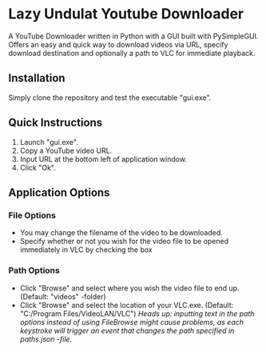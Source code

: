 # Lazy Undulat Youtube Downloader
A YouTube Downloader written in Python with a GUI built with PySimpleGUI. Offers an easy and quick way to download videos via URL, specify download destination and optionally a path to VLC for immediate playback.

## Installation
Simply clone the repository and test the executable "gui.exe".

## Quick Instructions
1. Launch "gui.exe".
2. Copy a YouTube video URL.
3. Input URL at the bottom left of application window.
4. Click "Ok".

## Application Options

### File Options
- You may change the filename of the video to be downloaded.
- Specify whether or not you wish for the video file to be opened immediately in VLC by checking the box

### Path Options
- Click "Browse" and select where you wish the video file to end up. (Default: "videos" -folder)
- Click "Browse" and select the location of your VLC.exe. (Default: "C:/Program Files/VideoLAN/VLC")
*Heads up: inputting text in the path options instead of using FileBrowse might cause problems, as each keystroke will trigger an event that changes the path specified in paths.json -file.*
